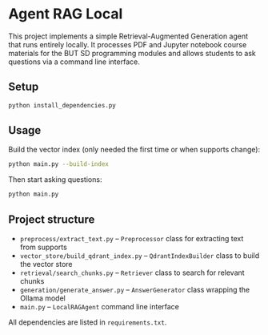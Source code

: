 # Agent RAG Local

This project implements a simple Retrieval-Augmented Generation agent that runs entirely locally. It processes PDF and Jupyter notebook course materials for the BUT SD programming modules and allows students to ask questions via a command line interface.

## Setup

```bash
python install_dependencies.py
```

## Usage

Build the vector index (only needed the first time or when supports change):

```bash
python main.py --build-index
```

Then start asking questions:

```bash
python main.py
```

## Project structure

- `preprocess/extract_text.py` – `Preprocessor` class for extracting text from supports
- `vector_store/build_qdrant_index.py` – `QdrantIndexBuilder` class to build the vector store
- `retrieval/search_chunks.py` – `Retriever` class to search for relevant chunks
- `generation/generate_answer.py` – `AnswerGenerator` class wrapping the Ollama model
- `main.py` – `LocalRAGAgent` command line interface

All dependencies are listed in `requirements.txt`.
